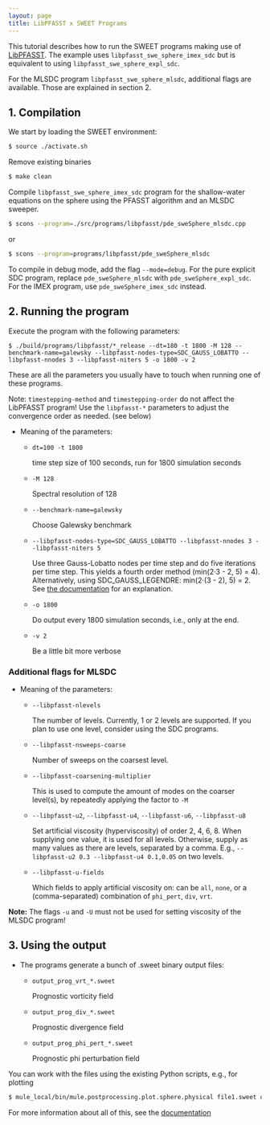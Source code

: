 ```yaml
---
layout: page
title: LibPFASST x SWEET Programs
---
```



This tutorial describes how to run the SWEET programs making use of [LibPFASST](https://github.com/libpfasst/LibPFASST).
The example uses `libpfasst_swe_sphere_imex_sdc` but is equivalent to using `libpfasst_swe_sphere_expl_sdc`.

For the MLSDC program `libpfasst_swe_sphere_mlsdc`, additional flags are available. Those are explained in section 2.

## 1. Compilation

We start by loading the SWEET environment:

```bash
$ source ./activate.sh
```

Remove existing binaries

```bash
$ make clean
```

Compile `libpfasst_swe_sphere_imex_sdc` program for the shallow-water equations on the sphere using the PFASST algorithm and an MLSDC sweeper.

```bash
$ scons --program=./src/programs/libpfasst/pde_sweSphere_mlsdc.cpp
```

or

```bash
$ scons --program=programs/libpfasst/pde_sweSphere_mlsdc
```


To compile in debug mode, add the flag `--mode=debug`.
For the pure explicit SDC program, replace `pde_sweSphere_mlsdc` with `pde_sweSphere_expl_sdc`.
For the IMEX program, use `pde_sweSphere_imex_sdc` instead.



## 2. Running the program

Execute the program with the following parameters:

```
$ ./build/programs/libpfasst/*_release --dt=180 -t 1800 -M 128 --benchmark-name=galewsky --libpfasst-nodes-type=SDC_GAUSS_LOBATTO --libpfasst-nnodes 3 --libpfasst-niters 5 -o 1800 -v 2
```

These are all the parameters you usually have to touch when running one of these programs.

Note: `timestepping-method` and `timestepping-order` do not affect the LibPFASST program! 
Use the `libpfasst-*` parameters to adjust the convergence order as needed. (see below)

* Meaning of the parameters:

    * ```dt=100 -t 1800```

		time step size of 100 seconds, run for 1800 simulation seconds

    * ```-M 128```

		Spectral resolution of 128

    * ```--benchmark-name=galewsky```

		Choose Galewsky benchmark

    * ```--libpfasst-nodes-type=SDC_GAUSS_LOBATTO --libpfasst-nnodes 3 --libpfasst-niters 5```

		Use three Gauss-Lobatto nodes per time step and do five iterations per time step.
        This yields a fourth order method (min(2·3 - 2, 5) = 4).
        Alternatively, using SDC_GAUSS_LEGENDRE: min(2·(3 - 2), 5) = 2.
        See [the documentation](https://github.com/schreiberx/sweet/tree/master/doc/libpfasst) for an explanation.

    * ```-o 1800```

        Do output every 1800 simulation seconds, i.e., only at the end.

    * ```-v 2```

		Be a little bit more verbose

### Additional flags for MLSDC

* Meaning of the parameters:

    * ```--libpfasst-nlevels```

		The number of levels. Currently, 1 or 2 levels are supported. If you plan to use one level, consider using the SDC programs.

    * ```--libpfasst-nsweeps-coarse```

		Number of sweeps on the coarsest level.

    * ```--libpfasst-coarsening-multiplier```

		This is used to compute the amount of modes on the coarser level(s), by repeatedly applying the factor to `-M`

    * ```--libpfasst-u2```, ```--libpfasst-u4```, ```--libpfasst-u6```, ```--libpfasst-u8```

		Set artificial viscosity (hyperviscosity) of order 2, 4, 6, 8. When supplying one value, it is used for all levels. Otherwise, supply as many values
        as there are levels, separated by a comma. E.g., `--libpfasst-u2 0.3 --libpfasst-u4 0.1,0.05` on two levels.

    * ```--libpfasst-u-fields```

		Which fields to apply artificial viscosity on: can be `all`, `none`, or a (comma-separated) combination of `phi_pert`, `div`, `vrt`.


**Note:** The flags `-u` and `-U` must not be used for setting viscosity of the MLSDC program! 


## 3. Using the output

* The programs generate a bunch of .sweet binary output files:

    * ```output_prog_vrt_*.sweet```

        Prognostic vorticity field

    * ```output_prog_div_*.sweet```

        Prognostic divergence field
        
    * ```output_prog_phi_pert_*.sweet```

        Prognostic phi perturbation field

You can work with the files using the existing Python scripts, e.g., for plotting

```bash
$ mule_local/bin/mule.postprocessing.plot.sphere.physical file1.sweet output.png
```

For more information about all of this, see the [documentation](https://github.com/schreiberx/sweet/tree/master/doc/time_integration/libpfasst)
